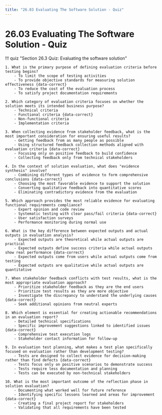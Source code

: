 ```yaml
---
title: "26.03 Evaluating The Software Solution - Quiz"
---
```


# 26.03 Evaluating The Software Solution - Quiz

!!! quiz "Section 26.3 Quiz: Evaluating the software solution"

    1. What is the primary purpose of defining evaluation criteria before testing begins?
        - To limit the scope of testing activities
        - To provide objective standards for measuring solution effectiveness {data-correct}
        - To reduce the cost of the evaluation process
        - To satisfy project documentation requirements

    2. Which category of evaluation criteria focuses on whether the solution meets its intended business purpose?
        - Technical criteria
        - Functional criteria {data-correct}
        - Non-functional criteria
        - Implementation criteria

    3. When collecting evidence from stakeholder feedback, what is the most important consideration for ensuring useful results?
        - Getting feedback from as many people as possible
        - Using structured feedback collection methods aligned with evaluation criteria {data-correct}
        - Focusing only on positive feedback to build confidence
        - Collecting feedback only from technical stakeholders

    4. In the context of solution evaluation, what does "evidence synthesis" involve?
        - Combining different types of evidence to form comprehensive conclusions {data-correct}
        - Choosing the most favorable evidence to support the solution
        - Converting qualitative feedback into quantitative scores
        - Eliminating contradictory evidence from the evaluation

    5. Which approach provides the most reliable evidence for evaluating functional requirements compliance?
        - Expert opinion and code review
        - Systematic testing with clear pass/fail criteria {data-correct}
        - User satisfaction surveys
        - Performance monitoring during normal use

    6. What is the key difference between expected outputs and actual outputs in evaluation analysis?
        - Expected outputs are theoretical while actual outputs are practical
        - Expected outputs define success criteria while actual outputs show real performance {data-correct}
        - Expected outputs come from users while actual outputs come from testing
        - Expected outputs are qualitative while actual outputs are quantitative

    7. When stakeholder feedback conflicts with test results, what is the most appropriate evaluation approach?
        - Prioritize stakeholder feedback as they are the end users
        - Prioritize test results as they are more objective
        - Investigate the discrepancy to understand the underlying causes {data-correct}
        - Seek additional opinions from neutral experts

    8. Which element is essential for creating actionable recommendations in an evaluation report?
        - Detailed technical specifications
        - Specific improvement suggestions linked to identified issues {data-correct}
        - Comprehensive test execution logs
        - Stakeholder contact information for follow-up

    9. In evaluation test planning, what makes a test plan specifically focused on evaluation rather than development testing?
        - Tests are designed to collect evidence for decision-making rather than find defects {data-correct}
        - Tests focus only on positive scenarios to demonstrate success
        - Tests require less documentation and planning
        - Tests can be executed by non-technical stakeholders

    10. What is the most important outcome of the reflection phase in solution evaluation?
        - Documenting what worked well for future reference
        - Identifying specific lessons learned and areas for improvement {data-correct}
        - Creating a final project report for stakeholders
        - Validating that all requirements have been tested
